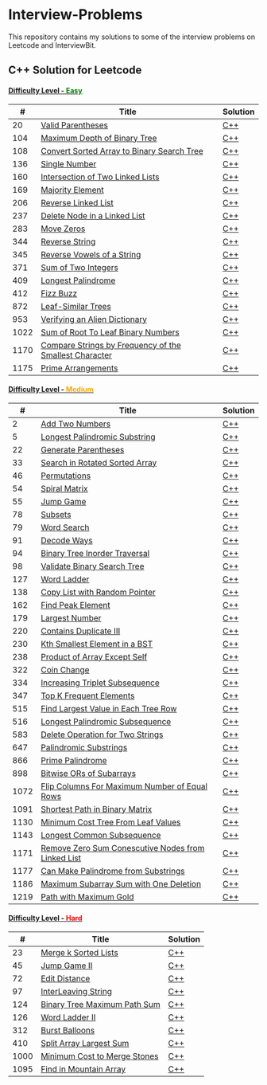 # Interview-Problems
This repository contains my solutions to some of the interview problems on Leetcode and InterviewBit.

## C++ Solution for Leetcode

#### [Difficulty Level - <span style="color:green">Easy</span>](./Leetcode/Easy/)
| # | Title | Solution |
|---| ----- | -------- |
|20|[Valid Parentheses](https://leetcode.com/problems/valid-parentheses/)|[C++](./Leetcode/Easy/20.cpp)|
|104|[Maximum Depth of Binary Tree](https://leetcode.com/problems/maximum-depth-of-binary-tree/)|[C++](./Leetcode/Easy/104.cpp)|
|108|[Convert Sorted Array to Binary Search Tree](https://leetcode.com/problems/convert-sorted-array-to-binary-search-tree/)|[C++](./Leetcode/Easy/108.cpp)|
|136|[Single Number](https://leetcode.com/problems/single-number/submissions/)|[C++](./Leetcode/Easy/136.cpp)|
|160|[Intersection of Two Linked Lists](https://leetcode.com/problems/intersection-of-two-linked-lists/)|[C++](./Leetcode/Easy/160.cpp)|
|169|[Majority Element](https://leetcode.com/problems/majority-element/)|[C++](./Leetcode/Easy/169.cpp)|
|206|[Reverse Linked List](https://leetcode.com/problems/reverse-linked-list/)|[C++](./Leetcode/Easy/206.cpp)|
|237|[Delete Node in a Linked List](https://leetcode.com/problems/delete-node-in-a-linked-list/)|[C++](./Leetcode/Easy/237.cpp)|
|283|[Move Zeros](https://leetcode.com/problems/move-zeroes/)|[C++](./Leetcode/Easy/283.cpp)|
|344|[Reverse String](https://leetcode.com/problems/reverse-string/)|[C++](./Leetcode/Easy/344.cpp)|
|345|[Reverse Vowels of a String](https://leetcode.com/problems/reverse-vowels-of-a-string/)|[C++](./Leetcode/Easy/345.cpp)|
|371|[Sum of Two Integers](https://leetcode.com/problems/sum-of-two-integers/)|[C++](./Leetcode/Easy/371.cpp)|
|409|[Longest Palindrome](https://leetcode.com/problems/longest-palindrome/)|[C++](./Leetcode/Easy/409.cpp)|
|412|[Fizz Buzz](https://leetcode.com/problems/fizz-buzz/)|[C++](./Leetcode/Easy/412.cpp)|
|872|[Leaf-Similar Trees](https://leetcode.com/problems/leaf-similar-trees/)|[C++](./Leetcode/Easy/872.cpp)|
|953|[Verifying an Alien Dictionary](https://leetcode.com/problems/verifying-an-alien-dictionary/)|[C++](./Leetcode/Easy/953.cpp)|
|1022|[Sum of Root To Leaf Binary Numbers](https://leetcode.com/problems/sum-of-root-to-leaf-binary-numbers/)|[C++](./Leetcode/Easy/1022.cpp)|
|1170|[Compare Strings by Frequency of the Smallest Character](https://leetcode.com/problems/compare-strings-by-frequency-of-the-smallest-character/)|[C++](./Leetcode/Easy/1170.cpp)|
|1175|[Prime Arrangements](https://leetcode.com/problems/prime-arrangements/)|[C++](./Leetcode/Easy/1175.cpp)|


#### [Difficulty Level - <span style="color:orange">Medium</span>](./Leetcode/Medium/)
| # | Title | Solution |
|---| ----- | -------- |
|2|[Add Two Numbers](https://leetcode.com/problems/add-two-numbers/)|[C++](./Leetcode/Medium/2.cpp)|
|5|[Longest Palindromic Substring](https://leetcode.com/problems/longest-palindromic-substring/)|[C++](./Leetcode/Medium/5.cpp)|
|22|[Generate Parentheses](https://leetcode.com/problems/generate-parentheses/)|[C++](./Leetcode/Medium/22.cpp)|
|33|[Search in Rotated Sorted Array](https://leetcode.com/problems/search-in-rotated-sorted-array/)|[C++](./Leetcode/Medium/33.cpp)|
|46|[Permutations](https://leetcode.com/problems/permutations/)|[C++](./Leetcode/Medium/46.cpp)|
|54|[Spiral Matrix](https://leetcode.com/problems/spiral-matrix/)|[C++](./Leetcode/Medium/54.cpp)|
|55|[Jump Game](https://leetcode.com/problems/jump-game/)|[C++](./Leetcode/Medium/55.cpp)|
|78|[Subsets](https://leetcode.com/problems/subsets/)|[C++](./Leetcode/Medium/78.cpp)|
|79|[Word Search](https://leetcode.com/problems/word-search/)|[C++](./Leetcode/Medium/79.cpp)|
|91|[Decode Ways](https://leetcode.com/problems/decode-ways/)|[C++](./Leetcode/Medium/91.cpp)|
|94|[Binary Tree Inorder Traversal](https://leetcode.com/problems/binary-tree-inorder-traversal/)|[C++](./Leetcode/Medium/94.cpp)|
|98|[Validate Binary Search Tree](https://leetcode.com/problems/validate-binary-search-tree/)|[C++](./Leetcode/Medium/98.cpp)|
|127|[Word Ladder](https://leetcode.com/problems/word-ladder/)|[C++](./Leetcode/Medium/127.cpp)|
|138|[Copy List with Random Pointer](https://leetcode.com/problems/copy-list-with-random-pointer/)|[C++](./Leetcode/Medium/138.cpp)|
|162|[Find Peak Element](https://leetcode.com/problems/find-peak-element/)|[C++](./Leetcode/Medium/162.cpp)|
|179|[Largest Number](https://leetcode.com/problems/largest-number/)|[C++](./Leetcode/Medium/179.cpp)|
|220|[Contains Duplicate III](https://leetcode.com/problems/contains-duplicate-iii/)|[C++](./Leetcode/Medium/220.cpp)|
|230|[Kth Smallest Element in a BST](https://leetcode.com/problems/kth-smallest-element-in-a-bst/)|[C++](./Leetcode/Medium/230.cpp)|
|238|[Product of Array Except Self](https://leetcode.com/problems/product-of-array-except-self/)|[C++](./Leetcode/Medium/238.cpp)|
|322|[Coin Change](https://leetcode.com/problems/coin-change/)|[C++](./Leetcode/Medium/322.cpp)|
|334|[Increasing Triplet Subsequence](https://leetcode.com/problems/increasing-triplet-subsequence/)|[C++](./Leetcode/Medium/334.cpp)|
|347|[Top K Frequent Elements](https://leetcode.com/problems/top-k-frequent-elements/)|[C++](./Leetcode/Medium/347.cpp)|
|515|[Find Largest Value in Each Tree Row](https://leetcode.com/problems/find-largest-value-in-each-tree-row/)|[C++](./Leetcode/Medium/515.cpp)|
|516|[Longest Palindromic Subsequence](https://leetcode.com/problems/longest-palindromic-subsequence/)|[C++](./Leetcode/Medium/516.cpp)|
|583|[Delete Operation for Two Strings](https://leetcode.com/problems/delete-operation-for-two-strings/)|[C++](./Leetcode/Medium/583.cpp)|
|647|[Palindromic Substrings](https://leetcode.com/problems/palindromic-substrings/)|[C++](./Leetcode/Medium/647.cpp)|
|866|[Prime Palindrome](https://leetcode.com/problems/prime-palindrome/)|[C++](./Leetcode/Medium/866.cpp)|
|898|[Bitwise ORs of Subarrays](https://leetcode.com/problems/bitwise-ors-of-subarrays/)|[C++](./Leetcode/Medium/898.cpp)|
|1072|[Flip Columns For Maximum Number of Equal Rows](https://leetcode.com/problems/flip-columns-for-maximum-number-of-equal-rows/)|[C++](./Leetcode/Medium/1072.cpp)|
|1091|[Shortest Path in Binary Matrix](https://leetcode.com/problems/shortest-path-in-binary-matrix/)|[C++](./Leetcode/Medium/1091.cpp)|
|1130|[Minimum Cost Tree From Leaf Values](https://leetcode.com/problems/minimum-cost-tree-from-leaf-values/)|[C++](./Leetcode/Medium/1130.cpp)|
|1143|[Longest Common Subsequence](https://leetcode.com/problems/longest-common-subsequence/)|[C++](./Leetcode/Medium/1143.cpp)|
|1171|[Remove Zero Sum Conescutive Nodes from Linked List](https://leetcode.com/contest/weekly-contest-151/problems/remove-zero-sum-consecutive-nodes-from-linked-list/)|[C++](./Leetcode/Medium/1171.cpp)|
|1177|[Can Make Palindrome from Substrings](https://leetcode.com/contest/weekly-contest-152/problems/can-make-palindrome-from-substring/)|[C++](./Leetcode/Medium/1177.cpp)|
|1186|[Maximum Subarray Sum with One Deletion](https://leetcode.com/problems/maximum-subarray-sum-with-one-deletion/)|[C++](./Leetcode/Medium/1186.cpp)|
|1219|[Path with Maximum Gold](https://leetcode.com/problems/path-with-maximum-gold/)|[C++](./Leetcode/Medium/1219.cpp)|


#### [Difficulty Level - <span style="color:red">Hard</span>](./Leetcode/Hard/)

| # | Title | Solution |
|---| ----- | -------- |
|23|[Merge k Sorted Lists](https://leetcode.com/problems/merge-k-sorted-lists/)|[C++](./Leetcode/Hard/23.cpp)|
|45|[Jump Game II](https://leetcode.com/problems/jump-game-ii)|[C++](./Leetcode/Hard/45.cpp)|
|72|[Edit Distance](https://leetcode.com/problems/edit-distance/)|[C++](./Leetcode/Hard/72.cpp)|
|97|[InterLeaving String](https://leetcode.com/problems/interleaving-string/)|[C++](./Leetcode/Hard/97.cpp)|
|124|[Binary Tree Maximum Path Sum](https://leetcode.com/problems/binary-tree-maximum-path-sum/)|[C++](./Leetcode/Hard/124.cpp)|
|126|[Word Ladder II](https://leetcode.com/problems/word-ladder-ii/)|[C++](./Leetcode/Hard/126.cpp)|
|312|[Burst Balloons](https://leetcode.com/problems/burst-balloons/)|[C++](./Leetcode/Hard/312.cpp)|
|410|[Split Array Largest Sum](https://leetcode.com/problems/split-array-largest-sum/)|[C++](./Leetcode/Hard/410.cpp)|
|1000|[Minimum Cost to Merge Stones](https://leetcode.com/problems/minimum-cost-to-merge-stones/)|[C++](./Leetcode/Hard/1000.cpp)|
|1095|[Find in Mountain Array](https://leetcode.com/problems/find-in-mountain-array/)|[C++](./Leetcode/Hard/1095.cpp)|